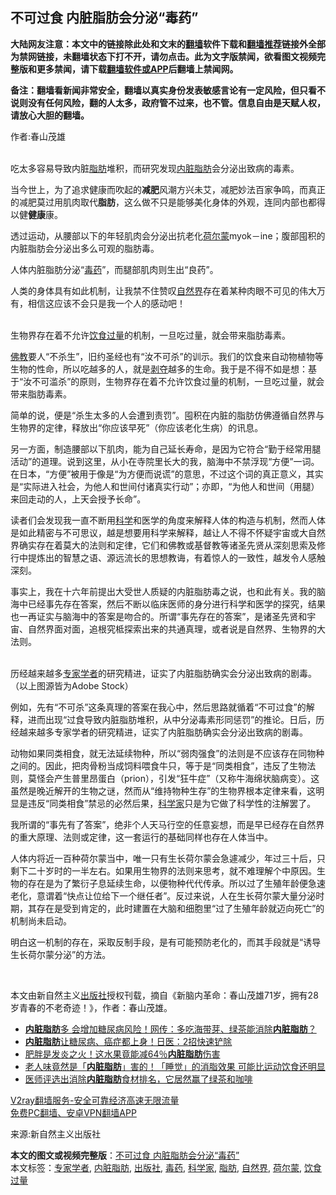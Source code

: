  <h2>不可过食 内脏脂肪会分泌“毒药”</h2> <p class="notice"><b>大陆网友注意：本文中的链接除此处和文末的<a href="https://github.com/bannedbook/fanqiang" >翻墙</a>软件下载和<a href="https://github.com/killgcd/justmysocks/blob/master/README.md">翻墙推荐</a>链接外全部为禁网链接，未翻墙状态下打不开，请勿点击。此为文字版禁闻，欲看图文视频完整版和更多禁闻，请下载<a href="https://github.com/bannedbook/fanqiang">翻墙软件或APP</a>后翻墙上禁闻网。</p><p>备注：翻墙看新闻非常安全，翻墙以真实身份发表敏感言论有一定风险，但只看不说则没有任何风险，翻的人太多，政府管不过来，也不管。信息自由是天赋人权，请放心大胆的翻墙。</b></p>  <div class="entry"> <p>作者:春山茂雄</p> <p><br /> 吃太多容易导致内脏<a href="https://www.bannedbook.org/bnews/tag/%E8%84%82%E8%82%AA/" class="st_tag internal_tag" rel="tag" title="标签 脂肪 下的日志">脂肪</a>堆积，而研究发现<a href="https://www.bannedbook.org/bnews/tag/%E5%86%85%E8%84%8F%E8%84%82%E8%82%AA/" class="st_tag internal_tag" rel="tag" title="标签 内脏脂肪 下的日志">内脏脂肪</a>会分泌出致病的毒素。 </p> <p>当今世上，为了追求健康而吹起的<strong>减肥</strong>风潮方兴未艾，减肥妙法百家争鸣，而真正的减肥莫过用肌肉取代<strong>脂肪</strong>，这么做不只是能够美化身体的外观，连同内部也都得以健<strong>健康</strong>康。 </p> <p>透过运动，从腰部以下的年轻肌肉会分泌出抗老化<a href="https://www.bannedbook.org/bnews/tag/%e8%8d%b7%e5%b0%94%e8%92%99/" class="st_tag internal_tag" rel="tag" title="标签 荷尔蒙 下的日志">荷尔蒙</a>myok－ine；腹部囤积的内脏脂肪会分泌出多么可观的脂肪毒。 </p> <p>人体内脏脂肪分泌“<a href="https://www.bannedbook.org/bnews/tag/%E6%AF%92%E8%8D%AF/" class="st_tag internal_tag" rel="tag" title="标签 毒药 下的日志">毒药</a>”，而腿部肌肉则生出“良药”。 </p>  <p>人类的身体具有如此机制，让我禁不住赞叹<a href="https://www.bannedbook.org/bnews/tag/%e8%87%aa%e7%84%b6%e7%95%8c/" class="st_tag internal_tag" rel="tag" title="标签 自然界 下的日志">自然界</a>存在着某种肉眼不可见的伟大万有，相信这应该不会只是我一个人的感动吧！ </p> <p><br /> 生物界存在着不允许<a href="https://www.bannedbook.org/bnews/tag/%E9%A5%AE%E9%A3%9F%E8%BF%87%E9%87%8F/" class="st_tag internal_tag" rel="tag" title="标签 饮食过量 下的日志">饮食过量</a>的机制，一旦吃过量，就会带来脂肪毒素。 </p> <p><span class='wp_keywordlink'><a href="https://www.qi-gong.me/buddhism/" title="佛教" target="_blank">佛教</a></span>要人“不杀生”，旧约圣经也有“汝不可杀”的训示。我们的饮食来自动物植物等生物的性命，所以吃越多的人，就是<span class='wp_keywordlink'><a href="https://www.bannedbook.org/forum2/topic21.html" title="《剥夺》 黄建民 著" target="_blank">剥夺</a></span>越多的生命。我于是不得不如是想：基于“汝不可滥杀”的原则，生物界存在着不允许饮食过量的机制，一旦吃过量，就会带来脂肪毒素。 </p> <p>简单的说，便是“杀生太多的人会遭到责罚”。囤积在内脏的脂肪仿佛遵循自然界与生物界的定律，释放出“你应该早死”（你应该老化生病）的讯息。 </p> <p>另一方面，制造腰部以下肌肉，能为自己延长寿命，是因为它符合“勤于经常用腿活动”的道理。说到这里，从小在寺院里长大的我，脑海中不禁浮现“方便”一词。在日本，“方便”被用于像是“为方便而说谎”的意思，不过这个词的真正意义，其实是“实际进入社会，为他人和世间付诸真实行动”；亦即，“为他人和世间（用腿）来回走动的人，上天会授予长命”。 </p>  <p>读者们会发现我一直不断用<span class='wp_keywordlink'><a href="https://www.bannedbook.org/forum11/topic309.html" title="禁片：“科学”的棍子" target="_blank">科学</a></span>和医学的角度来解释人体的构造与机制，然而人体是如此精密与不可思议，越是想要用科学来解释，越让人不得不怀疑宇宙或大自然界确实存在着莫大的法则和定律，它们和佛教或基督教等诸圣先贤从深刻思索及修行中提炼出的智慧之语、源远流长的思想教诲，有着惊人的一致性，越发令人感触深刻。 </p> <p>事实上，我在十六年前提出大受世人质疑的内脏脂肪毒之说，也和此有关。我的脑海中已经事先存在答案，然后不断以临床医师的身分进行科学和医学的探究，结果也一再证实与脑海中的答案是吻合的。所谓“事先存在的答案”，是诸圣先贤和宇宙、自然界面对面，追根究柢探索出来的共通真理，或者说是自然界、生物界的大法则。 </p> <p><br /> 历经越来越多<a href="https://www.bannedbook.org/bnews/tag/%E4%B8%93%E5%AE%B6%E5%AD%A6%E8%80%85/" class="st_tag internal_tag" rel="tag" title="标签 专家学者 下的日志">专家学者</a>的研究精进，证实了内脏脂肪确实会分泌出致病的剧毒。（以上图源皆为Adobe Stock） </p> <p>例如，先有“不可杀”这条真理的答案在我心中，然后思路就循着“不可过食”的解释，进而出现“过食导致内脏脂肪堆积，从中分泌毒素形同惩罚”的推论。日后，历经越来越多专家学者的研究精进，证实了内脏脂肪确实会分泌出致病的剧毒。 </p> <p>动物如果同类相食，就无法延续物种，所以“弱肉强食”的法则是不应该存在同物种之间的。因此，把肉骨粉当成饲料喂食牛只，等于是“同类相食”，违反了生物法则，莫怪会产生普里昂蛋白（prion），引发“狂牛症”（又称牛海绵状脑病变）。这虽然是晚近解开的生物之谜，然而从“维持物种生存”的生物界根本定律来看，这明显是违反“同类相食”禁忌的必然后果，<a href="https://www.bannedbook.org/bnews/tag/%e7%a7%91%e5%ad%a6%e5%ae%b6/" class="st_tag internal_tag" rel="tag" title="标签 科学家 下的日志">科学家</a>只是为它做了科学性的注解罢了。 </p>  <p>我所谓的“事先有了答案”，绝非个人天马行空的任意妄想，而是早已经存在自然界的重大原理、法则或定律，这一套运行的基础同样也存在人体当中。 </p> <p>人体内将近一百种荷尔蒙当中，唯一只有生长荷尔蒙会急遽减少，年过三十后，只剩下二十岁时的一半左右。如果用生物界的法则来思考，就不难理解个中原因。生物的存在是为了繁衍子息延续生命，以便物种代代传承。所以过了生殖年龄便急速老化，意谓着“快点让位给下一个继任者”。反过来说，人在生长荷尔蒙大量分泌时期，其存在是受到肯定的，此时建置在大脑和细胞里“过了生殖年龄就迈向死亡”的机制尚未启动。 </p> <p>明白这一机制的存在，采取反制手段，是有可能预防老化的，而其手段就是“诱导生长荷尔蒙分泌”的方法。 </p> <p>&nbsp; </p> <p>本文由新自然主义<a href="https://www.bannedbook.org/bnews/tag/%E5%87%BA%E7%89%88%E7%A4%BE/" class="st_tag internal_tag" rel="tag" title="标签 出版社 下的日志">出版社</a>授权刊载，摘自《新脑内革命：春山茂雄71岁，拥有28岁青春的不老奇迹！》，作者：春山茂雄。 </p>  <ul class='op-related-articles' title='相关阅读'> <li><a href='https://www.bannedbook.org/bnews/health/20201110/1428748.html' target='_blank'><b>内脏脂肪</b>多 会增加糖尿病风险！网传：多吃海带芽、绿茶能消除<b>内脏脂肪</b>？</a></li> <li><a href='https://www.bannedbook.org/bnews/health/20201003/1407379.html' target='_blank'><b>内脏脂肪</b>让糖尿病、癌症都上身！日医：2招快速铲除</a></li> <li><a href='https://www.bannedbook.org/bnews/lifebaike/20200607/1341217.html' target='_blank'>肥胖是发炎之火！这水果竟能减64％<b>内脏脂肪</b>伤害</a></li> <li><a href='https://www.bannedbook.org/bnews/health/20200521/1332072.html' target='_blank'>老人味竟然是「<b>内脏脂肪</b>」害的！「睡觉」的消脂效果 可能比运动饮食还明显</a></li> <li><a href='https://www.bannedbook.org/bnews/lifebaike/20191020/1209750.html' target='_blank'>医师评选出消除<b>内脏脂肪</b>食材排名，它居然赢了绿茶和咖啡</a></li> </ul> <p class="texttj"> <a href="https://www.bannedbook.org/forum23/topic22702.html" target="_blank">V2ray翻墙服务-安全可靠经济高速无限流量</a><br/> <a href="https://github.com/bannedbook/fanqiang/wiki/%E7%A6%81%E9%97%BB%E7%BD%91%E5%AE%89%E5%8D%93%E7%BF%BB%E5%A2%99%E6%96%B0%E9%97%BBAPP" target="_blank">免费PC翻墙、安卓VPN翻墙APP</a></p><p>来源:新自然主义出版社</p><a name='sharetosocial'></a>       <div><b>本文的图文或视频完整版</b>：<a href='https://www.bannedbook.org/bnews/comments/20201123/1435529.html'>不可过食 内脏脂肪会分泌“毒药”</a></div>  </div><!--END ENTRY--> <div class="postfooter"> <div>本文标签：<a href="https://www.bannedbook.org/bnews/tag/%E4%B8%93%E5%AE%B6%E5%AD%A6%E8%80%85/" rel="tag">专家学者</a>, <a href="https://www.bannedbook.org/bnews/tag/%E5%86%85%E8%84%8F%E8%84%82%E8%82%AA/" rel="tag">内脏脂肪</a>, <a href="https://www.bannedbook.org/bnews/tag/%E5%87%BA%E7%89%88%E7%A4%BE/" rel="tag">出版社</a>, <a href="https://www.bannedbook.org/bnews/tag/%E6%AF%92%E8%8D%AF/" rel="tag">毒药</a>, <a href="https://www.bannedbook.org/bnews/tag/%e7%a7%91%e5%ad%a6%e5%ae%b6/" rel="tag">科学家</a>, <a href="https://www.bannedbook.org/bnews/tag/%E8%84%82%E8%82%AA/" rel="tag">脂肪</a>, <a href="https://www.bannedbook.org/bnews/tag/%e8%87%aa%e7%84%b6%e7%95%8c/" rel="tag">自然界</a>, <a href="https://www.bannedbook.org/bnews/tag/%e8%8d%b7%e5%b0%94%e8%92%99/" rel="tag">荷尔蒙</a>, <a href="https://www.bannedbook.org/bnews/tag/%E9%A5%AE%E9%A3%9F%E8%BF%87%E9%87%8F/" rel="tag">饮食过量</a></div>  </div><!--END POSTFOOTER--> 